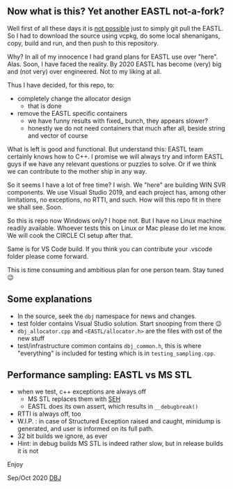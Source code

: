 
## Now what is this? Yet another EASTL not-a-fork?

Well first of all these days it is [not possible](https://github.com/electronicarts/EASTL/issues/302) just to simply git pull the EASTL. So I had to download the source using vcpkg, do some local shenanigans, copy, build and run, and then push to this repository.

Why? In all of my innocence I had grand plans for EASTL use over "here". Alas. Soon, I have faced the reality. By 2020 EASTL has become (very) big and (not very) over engineered. Not to my liking at all.

Thus I have decided, for this repo, to:

- completely change the allocator design
  - that is done
- remove the EASTL specific containers
  - we have funny results with fixed_ bunch, they appears slower?
  - honestly we do not need containers that much after all, beside string and vector of course

What is left is good and functional. But understand this: EASTL team certainly knows how to C++. I promise we will always try and inform EASTL guys if we have any relevant questions or puzzles to solve. Or if we think we can contribute to the mother ship in any way.

So it seems I have a lot of free time? I wish. We "here" are building WIN SVR components. We use Visual Studio 2019, and each project has, among other limitations, no exceptions, no RTTI, and such. How will this repo fit in there we shall see. Soon.

So this is repo now Windows only? I hope not. But I have no Linux machine readily available. Whoever tests this on Linux or Mac please do let me know. We will cook the CIRCLE CI setup after that.

Same is for VS Code build. If you think you can contribute your .vscode folder please come forward.

This is time consuming and ambitious plan for one person team. Stay tuned :wink:

## Some explanations

- In the source, seek the `dbj` namespace for news and changes.
- test folder contains Visual Studio solution. Start snooping from there :wink:
- `dbj_allocator.cpp` and `<EASTL/allocator.h>` are the files with ost of the new stuff
- test/infrastructure  common contains `dbj_common.h`, this is where "everything" is included for testing which is in `testing_sampling.cpp`.

## Performance sampling: EASTL vs MS STL

- when we test, c++ exceptions are always off
     - MS STL replaces them with [SEH](https://docs.microsoft.com/en-us/cpp/cpp/structured-exception-handling-c-cpp?view=vs-2019)
     - EASTL does its own assert, which results in `__debugbreak()`
- RTTI is always off, too
- W.I.P. : in case of Structured Exception raised and caught, minidump is generated, and user is informed on its full path.
- 32 bit builds we ignore, as ever
- Hint: in debug builds MS STL is indeed rather slow, but in release builds it is not


Enjoy

Sep/Oct  2020
[DBJ](https://dbj.org/)
